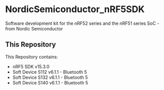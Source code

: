 # NordicSemiconductor_nRF5SDK
Software development kit for the nRF52 series and the nRF51 series SoC - from Nordic Semiconductor

## This Repository
This Repository contains:
* nRF5 SDK v15.3.0
* Soft Device S112 v6.1.1 - Bluetooth 5
* Soft Device S132 v6.1.1 - Bluetooth 5
* Soft Device S140 v6.1.1 - Bluetooth 5
